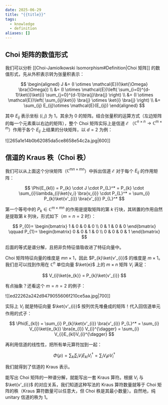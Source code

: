 ```yaml
---
date: 2025-06-29
title: "{{title}}"
tags:
  - knowledge
  - definition
aliases: []
---
```


## Choi 矩阵的数值形式

我们可以分析 [[Choi-Jamiolkowski Isomorphism#Definition|Choi 矩阵]] 的数值形式，先从外积表示转为张量积表示：

$$
\begin{aligned}
J &= (I \otimes \mathcal{E})(\ket{\Omega} \bra{\Omega}) \\
&= (I \otimes \mathcal{E})\left( \sum_{i=0}^{d-1}\ket{i}\ket{i} \sum_{j=0}^{d-1}\bra{j}\bra{j} \right) \\
&= (I \otimes \mathcal{E})\left( \sum_{ij}\ket{i} \bra{j} \otimes \ket{i} \bra{j}   \right) \\
&= \sum_{ij} E_{ij}\otimes \mathcal{E}(E_{ij})
\end{aligned}
$$

其中 $E_{ij}$ 表示坐标 $(i,j)$ 为 1，其余为 0 的矩阵。结合张量积的运算方式（左边矩阵的每一个元素乘以右边的矩阵），整个 Choi 矩阵实际上是信道 $\mathcal{E}$ （$\mathbb{C}^{n\times n}\to \mathbb{C}^{m\times m}$）作用于各个 $E_{ij}$ 上结果的分块矩阵，以 $d=2$ 为例：

![[265a1e14b0b62085da5ce8658e54c2a.jpg|600]]

## 信道的 Kraus 秩（Choi 秩）

我们可以从上面这个分块矩阵（$\mathbb{C}^{mn\times mn}$）中拆出信道 $\mathcal{E}$ 对于每个 $E_{ij}$ 的作用矩阵：

$$
\Phi(E_{kl}) = P_{k} \cdot J \cdot  P_{L}^* = P_{k} \cdot \sum_{i}\lambda_{i}\ket{v_i} \bra{v_{i}} \cdot P_{L}^* = \sum_{i} P_{k}\ket{v'_{i}} \bra{v'_{i}} P_{L}^*
$$

第一个等号中的 $P_{k}\in \mathbb{C}^{m\times mn}$ 的作用是提取矩阵的第 $k$ 行块，其转置的作用自然是提取第 $k$ 列块，形式如下（$m=n=2$ 时）：

$$
P_{0}=
\begin{bmatrix}
1 & 0 & 0 & 0 \\
0 & 1 & 0 & 0
\end{bmatrix} \qquad
P_{1}=
\begin{bmatrix}
0 & 0 & 1 & 0 \\
0 & 0 & 0 & 1
\end{bmatrix}
$$

后面的等式是谱分解，且把非负特征值吸收进了特征向量中。

Choi 矩阵特征向量的维度是 $mn\times 1$，因此 $P_{k}\ket{v'_{i}}$ 的维度是 $m\times 1$。我们总可以找到作用在 $\mathbb{C}^n$ 单位向量 $\ket{e}$ 上的 $m\times n$ 矩阵 $V_{i}$ 满足：

$$
V_{i}\ket{e_{k}} = P_{k}\ket{v'_{i}}
$$

有点抽象？还看这个 $m=n=2$ 的例子：

![[ed22262a242d9479055606f210ce5aa.jpg|700]]

实际上 $V_{i}$ 就是特征向量 $\ket{v'_{i}}$ 按列优先堆叠成的矩阵！代入回信道单元作用的式子：

$$
\Phi(E_{kl}) = \sum_{i} P_{k}\ket{v'_{i}} \bra{v'_{i}} P_{L}^* = \sum_{i} V_{i}\ket{e_{k}} \bra{e_{l}} V_{i}^{\dagger} = \sum_{i} V_{i}E_{kl}V_{i}^{\dagger}
$$

再利用信道的线性性，把所有单元算符加到一起：

$$
\Phi(\rho) = \sum_{kl}\sum_{i}V_{i}E_{kl}V_{i}^{\dagger} = \sum_{i}V_{i}\rho V_{i}^{\dagger}
$$

我们就得到了信道的 Kraus 表示。

能写出 Choi 矩阵的一种谱分解，就能写出一套 Kraus 算符。根据 $V_{i}$ 与 $\ket{v'_{i}}$ 的对应关系，我们知道这种写法的 Kraus 算符数量就等于 Choi 矩阵的秩（Kraus 算符数量可以任意大，但 Choi 秩是其最小数量）。自然地，纯 unitary 信道的秩为 1。
